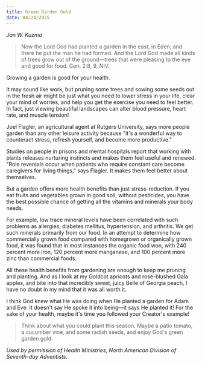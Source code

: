 ```yaml
---
title: Green Garden Gold
date: 04/24/2025
---
```


_Jan W. Kuzma_

> <p></p>
> Now the Lord God had planted a garden in the east, in Eden; and there he put the man he had formed. And the Lord God made all kinds of trees grow out of the ground—trees that were pleasing to the eye and good for food. Gen. 2:8, 9, NIV.

Growing a garden is good for your health.

It may sound like work, but pruning some trees and sowing some seeds out in the fresh air might be just what you need to lower stress in your life, clear your mind of worries, and help you get the exercise you need to feel better. In fact, just viewing beautiful landscapes can alter blood pressure, heart rate, and muscle tension!

Joel Flagler, an agricultural agent at Rutgers University, says more people garden than any other leisure activity because "it's a wonderful way to counteract stress, refresh yourself, and become more productive."

Studies on people in prisons and mental hospitals report that working with plants releases nurturing instincts and makes them feel useful and renewed. "Role reversals occur when patients who require constant care become caregivers for living things," says Flagler. It makes them feel better about themselves.

But a garden offers more health benefits than just stress-reduction. If you eat fruits and vegetables grown in good soil, without pesticides, you have the best possible chance of getting all the vitamins and minerals your body needs.

For example, low trace mineral levels have been correlated with such problems as allergies, diabetes mellitus, hypertension, and arthritis. We get such minerals primarily from our food. In an attempt to determine how commercially grown food compared with homegrown or organically grown food, it was found that in most instances the organic food won, with 240 percent more iron, 120 percent more manganese, and 100 percent more zinc than commercial foods.

All these health benefits from gardening are enough to keep me pruning and planting. And as I look at my Goldcot apricots and rose-blushed Gala apples, and bite into that incredibly sweet, juicy Belle of Georgia peach, I have no doubt in my mind that it was all worth it.

I think God knew what He was doing when He planted a garden for Adam and Eve. It doesn't say He spoke it into being—it says He planted it! For the sake of your health, maybe it's time you followed your Creator's example!

> <callout></callout>
> Think about what you could plant this season. Maybe a patio tomato, a cucumber vine, and some radish seeds, and enjoy God's green garden gold.

_Used by permission of Health Ministries, North American Division of Seventh-day Adventists._